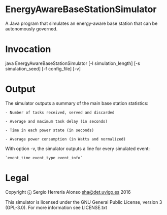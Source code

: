 # EnergyAwareBaseStationSimulator
A Java program that simulates an energy-aware base station that can be autonomously governed.

# Invocation
java EnergyAwareBaseStationSimulator [-l simulation_length] [-s simulation_seed] [-f config_file] [-v]

# Output
The simulator outputs a summary of the main base station statistics:

    - Number of tasks received, served and discarded

    - Average and maximum task delay (in seconds)

    - Time in each power state (in seconds)

    - Average power consumption (in Watts and normalized)

With option -v, the simulator outputs a line for every simulated event:

    `event_time event_type event_info`

# Legal
Copyright ⓒ Sergio Herrería Alonso <sha@det.uvigo.es> 2016

This simulator is licensed under the GNU General Public License, version 3 (GPL-3.0). For more information see LICENSE.txt

